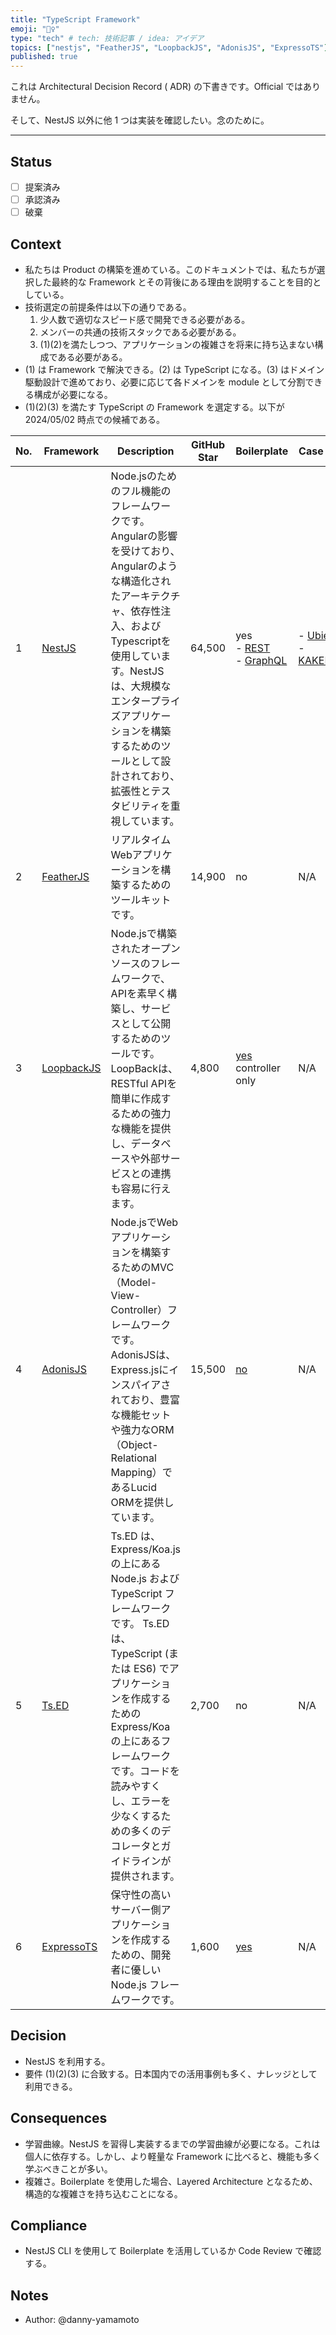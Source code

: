 ```yaml
---
title: "TypeScript Framework"
emoji: "🕵️‍♀️"
type: "tech" # tech: 技術記事 / idea: アイデア
topics: ["nestjs", "FeatherJS", "LoopbackJS", "AdonisJS", "ExpressoTS"]
published: true
---
```

これは Architectural Decision Record ( ADR) の下書きです。Official ではありません。

そして、NestJS 以外に他 1 つは実装を確認したい。念のために。

---

## Status
- [ ] 提案済み
- [ ] 承認済み
- [ ] 破棄

## Context
- 私たちは Product の構築を進めている。このドキュメントでは、私たちが選択した最終的な Framework とその背後にある理由を説明することを目的としている。
- 技術選定の前提条件は以下の通りである。
    1. 少人数で適切なスピード感で開発できる必要がある。
    1. メンバーの共通の技術スタックである必要がある。
    1. (1)(2)を満たしつつ、アプリケーションの複雑さを将来に持ち込まない構成である必要がある。
- (1) は Framework で解決できる。(2) は TypeScript になる。(3) はドメイン駆動設計で進めており、必要に応じて各ドメインを module として分割できる構成が必要になる。
- (1)(2)(3) を満たす TypeScript の Framework を選定する。以下が 2024/05/02 時点での候補である。

|No.|Framework|Description|GitHub Star|Boilerplate|Case Study|
|----|----|----|----|----|----|
|1|[NestJS](https://nestjs.com/)|Node.jsのためのフル機能のフレームワークです。Angularの影響を受けており、Angularのような構造化されたアーキテクチャ、依存性注入、およびTypescriptを使用しています。NestJSは、大規模なエンタープライズアプリケーションを構築するためのツールとして設計されており、拡張性とテスタビリティを重視しています。|64,500|yes <br> - [REST](https://docs.nestjs.com/recipes/crud-generator#generating-a-new-resource) <br> - [GraphQL](https://docs.nestjs.com/graphql/quick-start)|- [Ubie](https://zenn.dev/ubie_dev/articles/53c5953b037e38) <br> - [KAKEHASHI](https://kakehashi-dev.hatenablog.com/entry/2022/03/07/100000)|
|2|[FeatherJS](https://feathersjs.com/)|リアルタイムWebアプリケーションを構築するためのツールキットです。|14,900|no|N/A|
|3|[LoopbackJS](https://loopback.io/)|Node.jsで構築されたオープンソースのフレームワークで、APIを素早く構築し、サービスとして公開するためのツールです。LoopBackは、RESTful APIを簡単に作成するための強力な機能を提供し、データベースや外部サービスとの連携も容易に行えます。|4,800|[yes](https://loopback.io/doc/en/lb4/Getting-started.html) <br> controller only|N/A|
|4|[AdonisJS](https://adonisjs.com/)|Node.jsでWebアプリケーションを構築するためのMVC（Model-View-Controller）フレームワークです。AdonisJSは、Express.jsにインスパイアされており、豊富な機能セットや強力なORM（Object-Relational Mapping）であるLucid ORMを提供しています。|15,500|[no](https://docs.adonisjs.com/guides/folder-structure)|N/A|
|5|[Ts.ED](https://tsed.io/)|Ts.ED は、Express/Koa.js の上にある Node.js および TypeScript フレームワークです。 Ts.ED は、TypeScript (または ES6) でアプリケーションを作成するための Express/Koa の上にあるフレームワークです。コードを読みやすくし、エラーを少なくするための多くのデコレータとガイドラインが提供されます。|2,700|no|N/A|
|6|[ExpressoTS](https://expresso-ts.com/)|保守性の高いサーバー側アプリケーションを作成するための、開発者に優しい Node.js フレームワークです。|1,600|[yes](https://doc.expresso-ts.com/docs/overview/first-steps)|N/A|

## Decision
- NestJS を利用する。
- 要件 (1)(2)(3) に合致する。日本国内での活用事例も多く、ナレッジとして利用できる。

## Consequences
- 学習曲線。NestJS を習得し実装するまでの学習曲線が必要になる。これは個人に依存する。しかし、より軽量な Framework に比べると、機能も多く学ぶべきことが多い。
- 複雑さ。Boilerplate を使用した場合、Layered Architecture となるため、構造的な複雑さを持ち込むことになる。

## Compliance
- NestJS CLI を使用して Boilerplate を活用しているか Code Review で確認する。

## Notes
- Author: @danny-yamamoto
